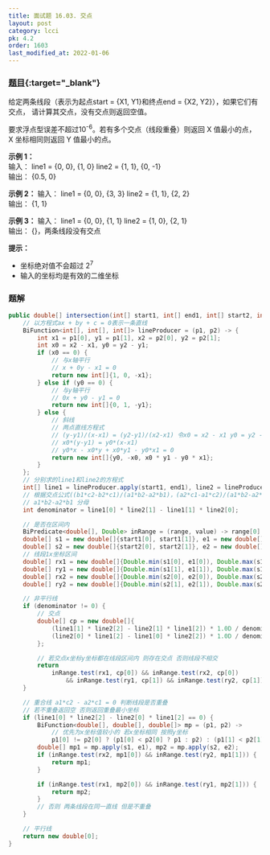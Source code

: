 ```yaml
---
title: 面试题 16.03. 交点
layout: post
category: lcci
pk: 4.2
order: 1603
last_modified_at: 2022-01-06
---
```


### [题目](https://leetcode.cn/words-frequency-lcci/){:target="_blank"}

给定两条线段（表示为起点start = {X1, Y1}和终点end = {X2, Y2}），如果它们有交点，
请计算其交点，没有交点则返回空值。

要求浮点型误差不超过10<sup>-6</sup>。若有多个交点（线段重叠）则返回 X 值最小的点，
X 坐标相同则返回 Y 值最小的点。

**示例 1：**  
输入： line1 = {0, 0}, {1, 0} line2 = {1, 1}, {0, -1}  
输出： {0.5, 0}

**示例 2：**
输入： line1 = {0, 0}, {3, 3} line2 = {1, 1}, {2, 2}  
输出： {1, 1}

**示例 3：**
输入： line1 = {0, 0}, {1, 1} line2 = {1, 0}, {2, 1}  
输出： {}，两条线段没有交点

**提示：**
- 坐标绝对值不会超过 2<sup>7</sup>
- 输入的坐标均是有效的二维坐标

### 题解

```java
public double[] intersection(int[] start1, int[] end1, int[] start2, int[] end2) {
    // 以方程式ax + by + c = 0表示一条直线
    BiFunction<int[], int[], int[]> lineProducer = (p1, p2) -> {
        int x1 = p1[0], y1 = p1[1], x2 = p2[0], y2 = p2[1];
        int x0 = x2 - x1, y0 = y2 - y1;
        if (x0 == 0) {
            // 与x轴平行
            // x + 0y - x1 = 0
            return new int[]{1, 0, -x1};
        } else if (y0 == 0) {
            // 与y轴平行
            // 0x + y0 - y1 = 0
            return new int[]{0, 1, -y1};
        } else {
            // 斜线
            // 两点直线方程式
            // (y-y1)/(x-x1) = (y2-y1)/(x2-x1) 令x0 = x2 - x1 y0 = y2 - y1
            // x0*(y-y1) = y0*(x-x1)
            // y0*x - x0*y + x0*y1 - y0*x1 = 0
            return new int[]{y0, -x0, x0 * y1 - y0 * x1};
        }
    };
    // 分别求的line1和line2的方程式
    int[] line1 = lineProducer.apply(start1, end1), line2 = lineProducer.apply(start2, end2);
    // 根据交点公式((b1*c2-b2*c1)/(a1*b2-a2*b1)，(a2*c1-a1*c2)/(a1*b2-a2*b1))
    // a1*b2-a2*b1 分母
    int denominator = line1[0] * line2[1] - line1[1] * line2[0];

    // 是否在区间内
    BiPredicate<double[], Double> inRange = (range, value) -> range[0] <= value && value <= range[1];
    double[] s1 = new double[]{start1[0], start1[1]}, e1 = new double[]{end1[0], end1[1]};
    double[] s2 = new double[]{start2[0], start2[1]}, e2 = new double[]{end2[0], end2[1]};
    // 线段1x坐标区间
    double[] rx1 = new double[]{Double.min(s1[0], e1[0]), Double.max(s1[0], e1[0])};
    double[] ry1 = new double[]{Double.min(s1[1], e1[1]), Double.max(s1[1], e1[1])};
    double[] rx2 = new double[]{Double.min(s2[0], e2[0]), Double.max(s2[0], e2[0])};
    double[] ry2 = new double[]{Double.min(s2[1], e2[1]), Double.max(s2[1], e2[1])};

    // 非平行线
    if (denominator != 0) {
        // 交点
        double[] cp = new double[]{
            (line1[1] * line2[2] - line2[1] * line1[2]) * 1.0D / denominator,
            (line2[0] * line1[2] - line1[0] * line2[2]) * 1.0D / denominator
        };

        // 若交点x坐标y坐标都在线段区间内 则存在交点 否则线段不相交
        return
            inRange.test(rx1, cp[0]) && inRange.test(rx2, cp[0])
                && inRange.test(ry1, cp[1]) && inRange.test(ry2, cp[1]) ? cp : new double[0];
    }

    // 重合线 a1*c2 - a2*c1 = 0 判断线段是否重叠
    // 若不重叠返回空 否则返回重叠最小坐标
    if (line1[0] * line2[2] - line2[0] * line1[2] == 0) {
        BiFunction<double[], double[], double[]> mp = (p1, p2) ->
            // 优先为x坐标值较小的 若x坐标相同 按照y坐标
            p1[0] != p2[0] ? (p1[0] < p2[0] ? p1 : p2) : (p1[1] < p2[1] ? p1 : p2);
        double[] mp1 = mp.apply(s1, e1), mp2 = mp.apply(s2, e2);
        if (inRange.test(rx2, mp1[0]) && inRange.test(ry2, mp1[1])) {
            return mp1;
        }

        if (inRange.test(rx1, mp2[0]) && inRange.test(ry1, mp2[1])) {
            return mp2;
        }
        // 否则 两条线段在同一直线 但是不重叠
    }

    // 平行线
    return new double[0];
}
```